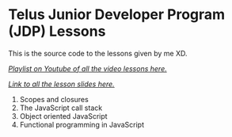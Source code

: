# Telus Junior Developer Program (JDP) Lessons

This is the source code to the lessons given by me XD.

_[Playlist on Youtube of all the video lessons here.](https://www.youtube.com/playlist?list=PLgnecwsN27pDSThIKLhiISrbht5sedxiX)_

_[Link to all the lesson slides here.](https://drive.google.com/drive/folders/13lTOQFPpY84YRs_TOuQ08FbWtQlVpfhr?usp=sharing)_

1. Scopes and closures
2. The JavaScript call stack
3. Object oriented JavaScript
4. Functional programming in JavaScript
